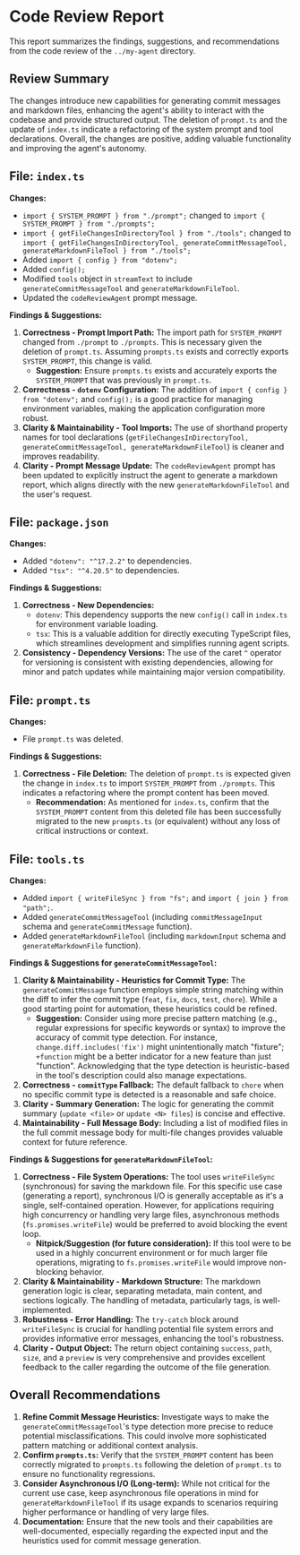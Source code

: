 # Code Review Report

This report summarizes the findings, suggestions, and recommendations from the code review of the `../my-agent` directory.

## Review Summary

The changes introduce new capabilities for generating commit messages and markdown files, enhancing the agent's ability to interact with the codebase and provide structured output. The deletion of `prompt.ts` and the update of `index.ts` indicate a refactoring of the system prompt and tool declarations. Overall, the changes are positive, adding valuable functionality and improving the agent's autonomy.

## File: `index.ts`

**Changes:**
- `import { SYSTEM_PROMPT } from "./prompt";` changed to `import { SYSTEM_PROMPT } from "./prompts";`
- `import { getFileChangesInDirectoryTool } from "./tools";` changed to `import { getFileChangesInDirectoryTool, generateCommitMessageTool, generateMarkdownFileTool } from "./tools";`
- Added `import { config } from "dotenv";`
- Added `config();`
- Modified `tools` object in `streamText` to include `generateCommitMessageTool` and `generateMarkdownFileTool`.
- Updated the `codeReviewAgent` prompt message.

**Findings & Suggestions:**
1.  **Correctness - Prompt Import Path:** The import path for `SYSTEM_PROMPT` changed from `./prompt` to `./prompts`. This is necessary given the deletion of `prompt.ts`. Assuming `prompts.ts` exists and correctly exports `SYSTEM_PROMPT`, this change is valid.
    *   **Suggestion:** Ensure `prompts.ts` exists and accurately exports the `SYSTEM_PROMPT` that was previously in `prompt.ts`.
2.  **Correctness - `dotenv` Configuration:** The addition of `import { config } from "dotenv";` and `config();` is a good practice for managing environment variables, making the application configuration more robust.
3.  **Clarity & Maintainability - Tool Imports:** The use of shorthand property names for tool declarations (`getFileChangesInDirectoryTool, generateCommitMessageTool, generateMarkdownFileTool`) is cleaner and improves readability.
4.  **Clarity - Prompt Message Update:** The `codeReviewAgent` prompt has been updated to explicitly instruct the agent to generate a markdown report, which aligns directly with the new `generateMarkdownFileTool` and the user's request.

## File: `package.json`

**Changes:**
- Added `"dotenv": "^17.2.2"` to dependencies.
- Added `"tsx": "^4.20.5"` to dependencies.

**Findings & Suggestions:**
1.  **Correctness - New Dependencies:**
    *   `dotenv`: This dependency supports the new `config()` call in `index.ts` for environment variable loading.
    *   `tsx`: This is a valuable addition for directly executing TypeScript files, which streamlines development and simplifies running agent scripts.
2.  **Consistency - Dependency Versions:** The use of the caret `^` operator for versioning is consistent with existing dependencies, allowing for minor and patch updates while maintaining major version compatibility.

## File: `prompt.ts`

**Changes:**
- File `prompt.ts` was deleted.

**Findings & Suggestions:**
1.  **Correctness - File Deletion:** The deletion of `prompt.ts` is expected given the change in `index.ts` to import `SYSTEM_PROMPT` from `./prompts`. This indicates a refactoring where the prompt content has been moved.
    *   **Recommendation:** As mentioned for `index.ts`, confirm that the `SYSTEM_PROMPT` content from this deleted file has been successfully migrated to the new `prompts.ts` (or equivalent) without any loss of critical instructions or context.

## File: `tools.ts`

**Changes:**
- Added `import { writeFileSync } from "fs";` and `import { join } from "path";`.
- Added `generateCommitMessageTool` (including `commitMessageInput` schema and `generateCommitMessage` function).
- Added `generateMarkdownFileTool` (including `markdownInput` schema and `generateMarkdownFile` function).

**Findings & Suggestions for `generateCommitMessageTool`:**
1.  **Clarity & Maintainability - Heuristics for Commit Type:** The `generateCommitMessage` function employs simple string matching within the diff to infer the commit type (`feat`, `fix`, `docs`, `test`, `chore`). While a good starting point for automation, these heuristics could be refined.
    *   **Suggestion:** Consider using more precise pattern matching (e.g., regular expressions for specific keywords or syntax) to improve the accuracy of commit type detection. For instance, `change.diff.includes('fix')` might unintentionally match "fixture"; `+function` might be a better indicator for a new feature than just "function". Acknowledging that the type detection is heuristic-based in the tool's description could also manage expectations.
2.  **Correctness - `commitType` Fallback:** The default fallback to `chore` when no specific commit type is detected is a reasonable and safe choice.
3.  **Clarity - Summary Generation:** The logic for generating the commit summary (`update <file>` or `update <N> files`) is concise and effective.
4.  **Maintainability - Full Message Body:** Including a list of modified files in the full commit message body for multi-file changes provides valuable context for future reference.

**Findings & Suggestions for `generateMarkdownFileTool`:**
1.  **Correctness - File System Operations:** The tool uses `writeFileSync` (synchronous) for saving the markdown file. For this specific use case (generating a report), synchronous I/O is generally acceptable as it's a single, self-contained operation. However, for applications requiring high concurrency or handling very large files, asynchronous methods (`fs.promises.writeFile`) would be preferred to avoid blocking the event loop.
    *   **Nitpick/Suggestion (for future consideration):** If this tool were to be used in a highly concurrent environment or for much larger file operations, migrating to `fs.promises.writeFile` would improve non-blocking behavior.
2.  **Clarity & Maintainability - Markdown Structure:** The markdown generation logic is clear, separating metadata, main content, and sections logically. The handling of metadata, particularly tags, is well-implemented.
3.  **Robustness - Error Handling:** The `try-catch` block around `writeFileSync` is crucial for handling potential file system errors and provides informative error messages, enhancing the tool's robustness.
4.  **Clarity - Output Object:** The return object containing `success`, `path`, `size`, and a `preview` is very comprehensive and provides excellent feedback to the caller regarding the outcome of the file generation.

## Overall Recommendations

1.  **Refine Commit Message Heuristics:** Investigate ways to make the `generateCommitMessageTool`'s type detection more precise to reduce potential misclassifications. This could involve more sophisticated pattern matching or additional context analysis.
2.  **Confirm `prompts.ts`:** Verify that the `SYSTEM_PROMPT` content has been correctly migrated to `prompts.ts` following the deletion of `prompt.ts` to ensure no functionality regressions.
3.  **Consider Asynchronous I/O (Long-term):** While not critical for the current use case, keep asynchronous file operations in mind for `generateMarkdownFileTool` if its usage expands to scenarios requiring higher performance or handling of very large files.
4.  **Documentation:** Ensure that the new tools and their capabilities are well-documented, especially regarding the expected input and the heuristics used for commit message generation.

